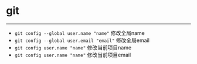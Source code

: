 # git 
-----
- `git config --global user.name "name"` 修改全局name
- `git config --global user.email "email"` 修改全局email
- `git config user.name "name"` 修改当前项目name
- `git config user.name "name"` 修改当前项目email